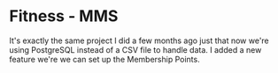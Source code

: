 # Fitness - MMS
It's exactly the same project I did a few months ago just that now we're using PostgreSQL instead of a CSV file to handle data. I added a new feature we're we can set up the Membership Points.
